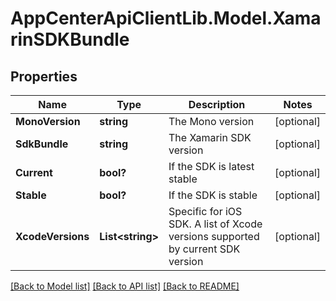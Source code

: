 # AppCenterApiClientLib.Model.XamarinSDKBundle
## Properties

Name | Type | Description | Notes
------------ | ------------- | ------------- | -------------
**MonoVersion** | **string** | The Mono version | [optional] 
**SdkBundle** | **string** | The Xamarin SDK version | [optional] 
**Current** | **bool?** | If the SDK is latest stable | [optional] 
**Stable** | **bool?** | If the SDK is stable | [optional] 
**XcodeVersions** | **List&lt;string&gt;** | Specific for iOS SDK. A list of Xcode versions supported by current SDK version | [optional] 

[[Back to Model list]](../README.md#documentation-for-models) [[Back to API list]](../README.md#documentation-for-api-endpoints) [[Back to README]](../README.md)

